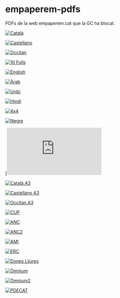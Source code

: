 # empaperem-pdfs
PDFs de la web empaperem.cat que la GC ha blocat.


[![Català](https://user-images.githubusercontent.com/32293435/30850930-748246ee-a2a7-11e7-8c40-2e4c99740455.png)](https://github.com/empaperempdf/empaperem-pdfs/files/1332367/empaperem-blanc.pdf)

[![Castellano](https://user-images.githubusercontent.com/32293435/30850941-7b1c21e6-a2a7-11e7-8386-fc32ba2c0724.png)](https://github.com/empaperempdf/empaperem-pdfs/files/1332366/empaperemesp.pdf)

[![Occitan](https://user-images.githubusercontent.com/32293435/30850943-7dac850e-a2a7-11e7-8330-1882261a9c28.png)](https://github.com/empaperempdf/empaperem-pdfs/files/1332363/empaperemaranes.pdf)

[![10 Fulls](https://user-images.githubusercontent.com/32293435/30850952-86df9c4c-a2a7-11e7-820c-431391de8c53.png)](https://github.com/empaperempdf/empaperem-pdfs/files/1332365/empaperemlletres.pdf)

[![English](https://user-images.githubusercontent.com/32293435/30850962-8e0cea2e-a2a7-11e7-96ff-2bbceae9da84.png)](https://github.com/empaperempdf/empaperem-pdfs/files/1332364/empaperemeng.pdf)

[![Àrab](https://user-images.githubusercontent.com/32293435/30850966-8ff910b0-a2a7-11e7-8bbe-689198e79fce.png)](https://github.com/empaperempdf/empaperem-pdfs/files/1332362/empaperemarab.pdf)

[![Urdú](https://user-images.githubusercontent.com/32293435/30850969-91ea11a8-a2a7-11e7-834b-e51074250507.png)](https://github.com/empaperempdf/empaperem-pdfs/files/1332368/empaperemurdu.pdf)

[![Hindi](https://user-images.githubusercontent.com/32293435/30850977-946bbec2-a2a7-11e7-9457-f1044ce89c56.png)](https://github.com/empaperempdf/empaperem-pdfs/files/1332374/empaperemhindi.pdf)

[![4x4](https://user-images.githubusercontent.com/32293435/30850986-97afc68c-a2a7-11e7-9f9a-65295e631047.png)](https://github.com/empaperempdf/empaperem-pdfs/files/1332369/empaperemraster.pdf)

[![Negre](https://user-images.githubusercontent.com/32293435/30850988-99a58544-a2a7-11e7-8915-bb99a9126201.png)](https://github.com/empaperempdf/empaperem-pdfs/files/1332370/empaperemnegre2.pdf)

[![Papereta electoral(https://user-images.githubusercontent.com/32293435/30850992-9c5c9a0c-a2a7-11e7-843d-348474ec3ec6.png)](https://github.com/empaperempdf/empaperem-pdfs/files/1332371/empaperempapereta.pdf)

[![Català A3](https://user-images.githubusercontent.com/32293435/30850994-9fb53452-a2a7-11e7-993a-4d5553fb241c.png)](https://github.com/empaperempdf/empaperem-pdfs/files/1332372/empaperemcata3.pdf)

[![Castellano A3](https://user-images.githubusercontent.com/32293435/30850997-a19d36b6-a2a7-11e7-999d-b4f1816615d6.png)](https://github.com/empaperempdf/empaperem-pdfs/files/1332373/empaperemespa3.pdf)

[![Occitan A3](https://user-images.githubusercontent.com/32293435/30850999-a366947e-a2a7-11e7-9b6f-b8521b50c4b9.png)](https://github.com/empaperempdf/empaperem-pdfs/files/1332379/empaperemaranesa3.pdf)

[![CUP](https://user-images.githubusercontent.com/32293435/30851001-a567cdec-a2a7-11e7-9550-cd7e17b9f891.png)](https://github.com/empaperempdf/empaperem-pdfs/files/1332375/empaperemcup.pdf)

[![ANC](https://user-images.githubusercontent.com/32293435/30851002-a6d4d12a-a2a7-11e7-90d8-50e39fad4c75.png)](https://github.com/empaperempdf/empaperem-pdfs/files/1332377/empaperemanc.pdf)

[![ANC2](https://user-images.githubusercontent.com/32293435/30851005-a8f770c0-a2a7-11e7-9ede-769351e73014.png)](https://github.com/empaperempdf/empaperem-pdfs/files/1332376/empaperemanc2.pdf)

[![AMI](https://user-images.githubusercontent.com/32293435/30851011-aa19bb98-a2a7-11e7-951c-96a312a96cc9.png)](https://github.com/empaperempdf/empaperem-pdfs/files/1332378/empaperemami.pdf)

[![ERC](https://user-images.githubusercontent.com/32293435/30851014-abcbfd16-a2a7-11e7-911a-84c5cb3f6257.png)](https://github.com/empaperempdf/empaperem-pdfs/files/1332380/empaperemerc.pdf)

[![Dones Lliures](https://user-images.githubusercontent.com/32293435/30851015-ad478228-a2a7-11e7-9388-90de0c857bb6.png)](https://github.com/empaperempdf/empaperem-pdfs/files/1332381/empaperemdoneslliures.pdf)

[![Òmnium](https://user-images.githubusercontent.com/32293435/30851019-aeb280fe-a2a7-11e7-8284-eb8de7776c00.png)](https://github.com/empaperempdf/empaperem-pdfs/files/1332382/empaperemomniumcat.pdf)

[![Òmnium2](https://user-images.githubusercontent.com/32293435/30851026-b3c20f60-a2a7-11e7-9614-ca6c084d450c.png)](https://github.com/empaperempdf/empaperem-pdfs/files/1332383/empaperemomniumcast.pdf)

[![PDECAT](https://user-images.githubusercontent.com/32293435/30851028-b5e36474-a2a7-11e7-96db-fc1f4713ee11.png)](https://github.com/empaperempdf/empaperem-pdfs/files/1332384/empaperempdecat.pdf)

